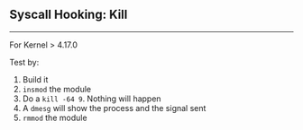 ## Syscall Hooking: Kill
---
For Kernel > 4.17.0

Test by:

1) Build it
2) `insmod` the module
3) Do a `kill -64 9`. Nothing will happen
4) A `dmesg` will show the process and the signal sent
5) `rmmod` the module

